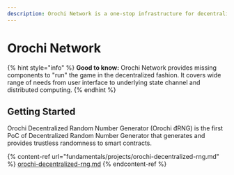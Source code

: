 ```yaml
---
description: Orochi Network is a one-stop infrastructure for decentralized gaming
---
```


# Orochi Network

{% hint style="info" %}
**Good to know:** Orochi Network provides missing components to "run" the game in the decentralized fashion. It covers wide range of needs from user interface to underlying state channel and distributed computing.
{% endhint %}

## Getting Started

Orochi Decentralized Random Number Generator (Orochi đRNG) is the first PoC of Decentralized Random Number Generator that generates and provides trustless randomness to smart contracts.

{% content-ref url="fundamentals/projects/orochi-decentralized-rng.md" %}
[orochi-decentralized-rng.md](fundamentals/projects/orochi-decentralized-rng.md)
{% endcontent-ref %}
